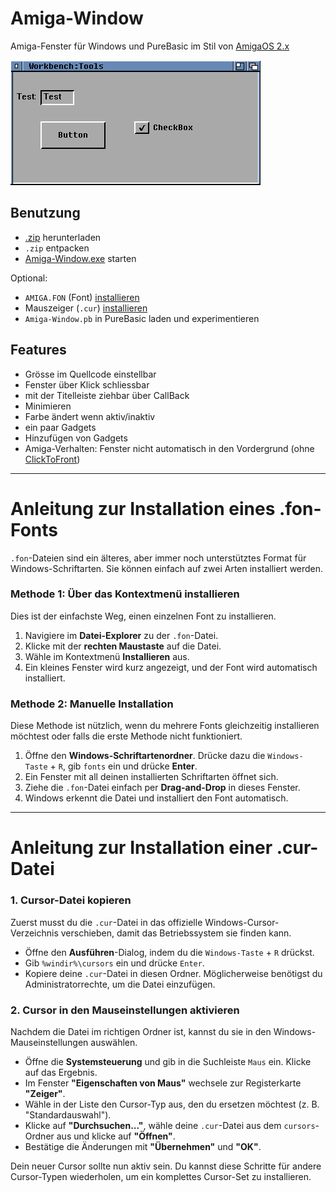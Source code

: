 # Amiga-Window

Amiga-Fenster für Windows und PureBasic im Stil von [AmigaOS 2.x](https://betawiki.net/wiki/Amiga_Workbench_2.0)

![](Amiga-Window.png)

## Benutzung

- [.zip](https://github.com/Chregu73/Amiga-Window/archive/refs/heads/main.zip) herunterladen
- `.zip` entpacken
- [Amiga-Window.exe](Amiga-Window.exe) starten

Optional:

- `AMIGA.FON` (Font) [installieren](#anleitung-zur-installation-eines-fon-fonts)
- Mauszeiger (`.cur`) [installieren](#anleitung-zur-installation-einer-cur-datei)
- `Amiga-Window.pb` in PureBasic laden und experimentieren

## Features

- Grösse im Quellcode einstellbar
- Fenster über Klick schliessbar
- mit der Titelleiste ziehbar über CallBack
- Minimieren
- Farbe ändert wenn aktiv/inaktiv
- ein paar Gadgets
- Hinzufügen von Gadgets
- Amiga-Verhalten: Fenster nicht automatisch in den Vordergrund (ohne [ClickToFront](https://aminet.net/package/util/mouse/ClickToFront))

---

# Anleitung zur Installation eines .fon-Fonts

`.fon`-Dateien sind ein älteres, aber immer noch unterstütztes Format für Windows-Schriftarten. Sie können einfach auf zwei Arten installiert werden.

### Methode 1: Über das Kontextmenü installieren

Dies ist der einfachste Weg, einen einzelnen Font zu installieren.

1.  Navigiere im **Datei-Explorer** zu der `.fon`-Datei.
2.  Klicke mit der **rechten Maustaste** auf die Datei.
3.  Wähle im Kontextmenü **Installieren** aus.
4.  Ein kleines Fenster wird kurz angezeigt, und der Font wird automatisch installiert.

### Methode 2: Manuelle Installation

Diese Methode ist nützlich, wenn du mehrere Fonts gleichzeitig installieren möchtest oder falls die erste Methode nicht funktioniert.

1.  Öffne den **Windows-Schriftartenordner**. Drücke dazu die `Windows-Taste` + `R`, gib `fonts` ein und drücke **Enter**.
2.  Ein Fenster mit all deinen installierten Schriftarten öffnet sich. 
3.  Ziehe die `.fon`-Datei einfach per **Drag-and-Drop** in dieses Fenster.
4.  Windows erkennt die Datei und installiert den Font automatisch.

---

# Anleitung zur Installation einer .cur-Datei

### 1. Cursor-Datei kopieren

Zuerst musst du die `.cur`-Datei in das offizielle Windows-Cursor-Verzeichnis verschieben, damit das Betriebssystem sie finden kann.

* Öffne den **Ausführen**-Dialog, indem du die `Windows-Taste` + `R` drückst.
* Gib `%windir%\cursors` ein und drücke `Enter`.
* Kopiere deine `.cur`-Datei in diesen Ordner. Möglicherweise benötigst du Administratorrechte, um die Datei einzufügen.

### 2. Cursor in den Mauseinstellungen aktivieren

Nachdem die Datei im richtigen Ordner ist, kannst du sie in den Windows-Mauseinstellungen auswählen.

* Öffne die **Systemsteuerung** und gib in die Suchleiste `Maus` ein. Klicke auf das Ergebnis.
* Im Fenster **"Eigenschaften von Maus"** wechsele zur Registerkarte **"Zeiger"**.
* Wähle in der Liste den Cursor-Typ aus, den du ersetzen möchtest (z. B. "Standardauswahl").
* Klicke auf **"Durchsuchen..."**, wähle deine `.cur`-Datei aus dem `cursors`-Ordner aus und klicke auf **"Öffnen"**. 
* Bestätige die Änderungen mit **"Übernehmen"** und **"OK"**.

Dein neuer Cursor sollte nun aktiv sein. Du kannst diese Schritte für andere Cursor-Typen wiederholen, um ein komplettes Cursor-Set zu installieren.
